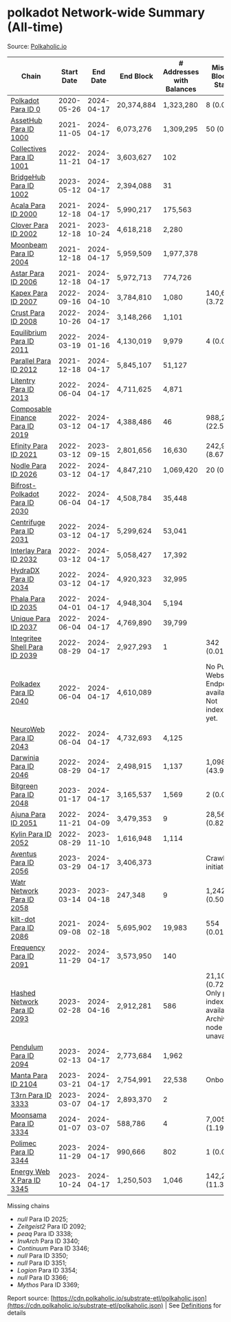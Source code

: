 # polkadot Network-wide Summary (All-time)

Source: [Polkaholic.io](https://polkaholic.io)


| Chain            | Start Date | End Date | End Block | # Addresses with Balances | Missing Blocks / Status |
| ---------------- | ---------- | ---------| --------- | ------------------------- | ----------------------- |
| [Polkadot Para ID 0](/polkadot/0-polkadot) | 2020-05-26 | 2024-04-17 | 20,374,884 |  1,323,280 | 8 (0.00%)  |
| [AssetHub Para ID 1000](/polkadot/1000-assethub) | 2021-11-05 | 2024-04-17 | 6,073,276 |  1,309,295 | 50 (0.00%)  |
| [Collectives Para ID 1001](/polkadot/1001-collectives) | 2022-11-21 | 2024-04-17 | 3,603,627 |  102 |    |
| [BridgeHub Para ID 1002](/polkadot/1002-bridgehub) | 2023-05-12 | 2024-04-17 | 2,394,088 |  31 |    |
| [Acala Para ID 2000](/polkadot/2000-acala) | 2021-12-18 | 2024-04-17 | 5,990,217 |  175,563 |    |
| [Clover Para ID 2002](/polkadot/2002-clover) | 2021-12-18 | 2023-10-24 | 4,618,218 |  2,280 |    |
| [Moonbeam Para ID 2004](/polkadot/2004-moonbeam) | 2021-12-18 | 2024-04-17 | 5,959,509 |  1,977,378 |    |
| [Astar Para ID 2006](/polkadot/2006-astar) | 2021-12-18 | 2024-04-17 | 5,972,713 |  774,726 |    |
| [Kapex Para ID 2007](/polkadot/2007-kapex) | 2022-09-16 | 2024-04-10 | 3,784,810 |  1,080 | 140,668 (3.72%)  |
| [Crust Para ID 2008](/polkadot/2008-crust) | 2022-10-26 | 2024-04-17 | 3,148,266 |  1,101 |    |
| [Equilibrium Para ID 2011](/polkadot/2011-equilibrium) | 2022-03-19 | 2024-01-16 | 4,130,019 |  9,979 | 4 (0.00%)  |
| [Parallel Para ID 2012](/polkadot/2012-parallel) | 2021-12-18 | 2024-04-17 | 5,845,107 |  51,127 |    |
| [Litentry Para ID 2013](/polkadot/2013-litentry) | 2022-06-04 | 2024-04-17 | 4,711,625 |  4,871 |    |
| [Composable Finance Para ID 2019](/polkadot/2019-composable) | 2022-03-12 | 2024-04-17 | 4,388,486 |  46 | 988,228 (22.52%)  |
| [Efinity Para ID 2021](/polkadot/2021-efinity) | 2022-03-12 | 2023-09-15 | 2,801,656 |  16,630 | 242,949 (8.67%)  |
| [Nodle Para ID 2026](/polkadot/2026-nodle) | 2022-03-12 | 2024-04-17 | 4,847,210 |  1,069,420 | 20 (0.00%)  |
| [Bifrost-Polkadot Para ID 2030](/polkadot/2030-bifrost) | 2022-06-04 | 2024-04-17 | 4,508,784 |  35,448 |    |
| [Centrifuge Para ID 2031](/polkadot/2031-centrifuge) | 2022-03-12 | 2024-04-17 | 5,299,624 |  53,041 |    |
| [Interlay Para ID 2032](/polkadot/2032-interlay) | 2022-03-12 | 2024-04-17 | 5,058,427 |  17,392 |    |
| [HydraDX Para ID 2034](/polkadot/2034-hydradx) | 2022-03-12 | 2024-04-17 | 4,920,323 |  32,995 |    |
| [Phala Para ID 2035](/polkadot/2035-phala) | 2022-04-01 | 2024-04-17 | 4,948,304 |  5,194 |    |
| [Unique Para ID 2037](/polkadot/2037-unique) | 2022-06-04 | 2024-04-17 | 4,769,890 |  39,799 |    |
| [Integritee Shell Para ID 2039](/polkadot/2039-integritee) | 2022-08-29 | 2024-04-17 | 2,927,293 |  1 | 342 (0.01%)  |
| [Polkadex Para ID 2040](/polkadot/2040-polkadex) | 2022-06-04 | 2024-04-17 | 4,610,089 |   |   No Public Websocket Endpoint available: Not indexing yet. |
| [NeuroWeb Para ID 2043](/polkadot/2043-neuroweb) | 2022-06-04 | 2024-04-17 | 4,732,693 |  4,125 |    |
| [Darwinia Para ID 2046](/polkadot/2046-darwinia) | 2022-08-29 | 2024-04-17 | 2,498,915 |  1,137 | 1,098,047 (43.94%)  |
| [Bitgreen Para ID 2048](/polkadot/2048-bitgreen) | 2023-01-17 | 2024-04-17 | 3,165,537 |  1,569 | 2 (0.00%)  |
| [Ajuna Para ID 2051](/polkadot/2051-ajuna) | 2022-11-21 | 2024-04-09 | 3,479,353 |  9 | 28,565 (0.82%)  |
| [Kylin Para ID 2052](/polkadot/2052-kylin) | 2022-08-29 | 2023-11-10 | 1,616,948 |  1,114 |    |
| [Aventus Para ID 2056](/polkadot/2056-aventus) | 2023-03-29 | 2024-04-17 | 3,406,373 |   |   Crawling initiated |
| [Watr Network Para ID 2058](/polkadot/2058-watr) | 2023-03-14 | 2023-04-18 | 247,348 |  9 | 1,242 (0.50%)  |
| [kilt-dot Para ID 2086](/polkadot/2086-kilt) | 2021-09-08 | 2024-02-18 | 5,695,902 |  19,983 | 554 (0.01%)  |
| [Frequency Para ID 2091](/polkadot/2091-frequency) | 2022-11-29 | 2024-04-17 | 3,573,950 |  140 |    |
| [Hashed Network Para ID 2093](/polkadot/2093-hashed) | 2023-02-28 | 2024-04-16 | 2,912,281 |  586 | 21,101 (0.72%) Only partial index available: Archive node unavailable |
| [Pendulum Para ID 2094](/polkadot/2094-pendulum) | 2023-02-13 | 2024-04-17 | 2,773,684 |  1,962 |    |
| [Manta Para ID 2104](/polkadot/2104-manta) | 2023-03-21 | 2024-04-17 | 2,754,991 |  22,538 |   Onboarding |
| [T3rn Para ID 3333](/polkadot/3333-t3rn) | 2023-03-07 | 2024-04-17 | 2,893,370 |  2 |    |
| [Moonsama Para ID 3334](/polkadot/3334-moonsama) | 2024-01-07 | 2024-03-07 | 588,786 |  4 | 7,005 (1.19%)  |
| [Polimec Para ID 3344](/polkadot/3344-polimec) | 2023-11-29 | 2024-04-17 | 990,666 |  802 | 1 (0.00%)  |
| [Energy Web X Para ID 3345](/polkadot/3345-energywebx) | 2023-10-24 | 2024-04-17 | 1,250,503 |  1,046 | 142,272 (11.38%)  |

Missing chains


* *null* Para ID 2025; 
* *Zeitgeist2* Para ID 2092; 
* *peaq* Para ID 3338; 
* *InvArch* Para ID 3340; 
* *Continuum* Para ID 3346; 
* *null* Para ID 3350; 
* *null* Para ID 3351; 
* *Logion* Para ID 3354; 
* *null* Para ID 3366; 
* *Mythos* Para ID 3369; 

Report source: [https://cdn.polkaholic.io/substrate-etl/polkaholic.json](https://cdn.polkaholic.io/substrate-etl/polkaholic.json) | See [Definitions](/DEFINITIONS.md) for details
